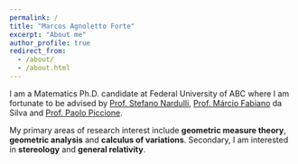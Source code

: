 ```yaml
---
permalink: /
title: "Marcos Agnoletto Forte"
excerpt: "About me"
author_profile: true
redirect_from: 
  - /about/
  - /about.html
---
```


I am a Matematics Ph.D. candidate at Federal University of ABC where I am fortunate to be advised by [Prof. Stefano Nardulli](http://professor.ufabc.edu.br/~stefano.nardulli/index.html), [Prof. Márcio Fabiano](http://lattes.cnpq.br/7618767393745018) da Silva and [Prof. Paolo Piccione](https://www.ime.usp.br/~piccione/).

My primary areas of research interest include **geometric measure theory**, **geometric analysis** and **calculus of variations**. Secondary, I am interested in **stereology** and **general relativity**.
